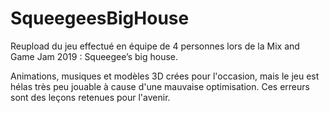 # SqueegeesBigHouse
Reupload du jeu effectué en équipe de 4 personnes lors de la Mix and Game Jam 2019 :  Squeegee’s big house. 

Animations, musiques et modèles 3D crées pour l'occasion, mais le jeu est hélas très peu jouable à cause d'une mauvaise optimisation.
Ces erreurs sont des leçons retenues pour l'avenir.